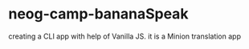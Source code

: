 # neog-camp-bananaSpeak
creating  a CLI app with help of Vanilla JS. it is a Minion translation app
